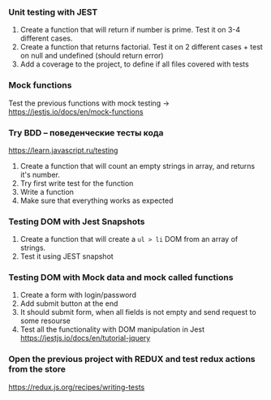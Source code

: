 ### Unit testing with JEST
1. Create a function that will return if number is prime. Test it on 3-4 different cases.
2. Create a function that returns factorial. Test it on 2 different cases + test on null and undefined (should return error)
3. Add a coverage to the project, to define if all files covered with tests

### Mock functions
Test the previous functions with mock testing -> https://jestjs.io/docs/en/mock-functions

### Try BDD – поведенческие тесты кода
https://learn.javascript.ru/testing

1. Create a function that will count an empty strings in array, and returns it's number.
2. Try first write test for the function
3. Write a function 
4. Make sure that everything works as expected

### Testing DOM with Jest Snapshots
1. Create a function that will create a `ul > li` DOM from an array of strings.
2. Test it using JEST snapshot

### Testing DOM with Mock data and mock called functions
1. Create a form with login/password
2. Add submit button at the end
3. It should submit form, when all fields is not empty and send request to some resourse
4. Test all the functionality with DOM manipulation in Jest
https://jestjs.io/docs/en/tutorial-jquery

### Open the previous project with REDUX and test redux actions from the store
https://redux.js.org/recipes/writing-tests
